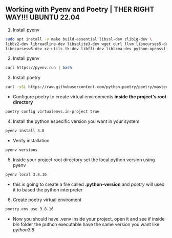 ## Working with Pyenv and Poetry | THER RIGHT WAY!!! UBUNTU 22.04

1. Install pyenv
```bash
sudo apt install -y make build-essential libssl-dev zlib1g-dev \
libbz2-dev libreadline-dev libsqlite3-dev wget curl llvm libncurses5-dev \
libncursesw5-dev xz-utils tk-dev libffi-dev liblzma-dev python-openssl
```
2. Install pyenv
```bash
curl https://pyenv.run | bash
```

3. Install poetry
```bash
curl -sSL https://raw.githubusercontent.com/python-poetry/poetry/master/get-poetry.py | python
```
* Configure poetry to create virtual environments **inside the project's root directory**
```bash
poetry config virtualenvs.in-project true
```
4. Install the python especific version you want in your system
```bash
pyenv install 3.8
```
* Verify installation
```bash
pyenv versions
```
5. Inside your project root directory set the local python version using pyenv
```bash
pyenv local 3.8.16
```
* this is going to create a file called **.python-version** and _poetry_ will used it to based the python interpreter
6. Create poetry virtual enviroment
```bash
poetry env use 3.8.16
```
* Now you should have .venv inside your project, open it and see if inside _bin_ folder the puthon executable have the same version you want like _python3.8_
